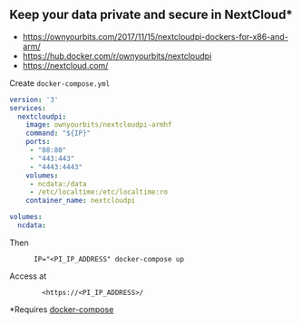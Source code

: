 ## Keep your data private and secure in NextCloud*
* https://ownyourbits.com/2017/11/15/nextcloudpi-dockers-for-x86-and-arm/
* https://hub.docker.com/r/ownyourbits/nextcloudpi
* https://nextcloud.com/

Create `docker-compose.yml`

```yaml
version: '3'
services:
  nextcloudpi:
    image: ownyourbits/nextcloudpi-armhf
    command: "${IP}"
    ports:
     - "80:80"
     - "443:443"
     - "4443:4443"
    volumes:
     - ncdata:/data
     - /etc/localtime:/etc/localtime:ro
    container_name: nextcloudpi

volumes:
  ncdata:
```
Then
```
      IP="<PI_IP_ADDRESS" docker-compose up
```
Access at
```
        <https://<PI_IP_ADDRESS>/
```
*Requires [docker-compose](./doc/install-docker-compose.md)
